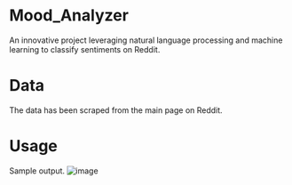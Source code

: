 # Mood_Analyzer
An innovative project leveraging natural language processing and machine learning to classify sentiments on Reddit. 

# Data
The data has been scraped from the main page on Reddit.

# Usage
Sample output.
![image](https://github.com/katarzynamichalskaa/Mood_Analyzer/assets/92379328/6b0630e1-994d-4672-b45f-91bc5dcea6a2)
